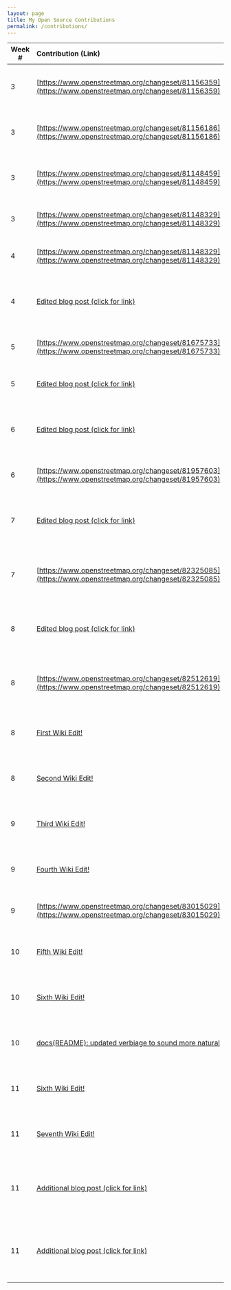 ```yaml
---
layout: page
title: My Open Source Contributions
permalink: /contributions/
---
```


<!--
The first column, Contribution, must be a hyperlink to the actual contribution,
such as the Wikipedia edit or pull request, etc., with a suitable name.
Type of the contribution should be "Wikipedia edit", "OpenStreet Map feature",
"Project Documentation", "Project Code", "Blog Edit", etc.

The Description should include a brief summary of what you did.

Replace the first row below with your contribution and add new ones below it
following the same syntax.

-->

| Week #       | Contribution (Link)  | Type  | Description |
|---|:---|:---|:---|
|  3   | [https://www.openstreetmap.org/changeset/81156359](https://www.openstreetmap.org/changeset/81156359)    | OpenStreet Map feature   |   I added a supermarket to the open source webpage Openstreet maps.    |
|  3  | [https://www.openstreetmap.org/changeset/81156186](https://www.openstreetmap.org/changeset/81156186)    | OpenStreet Map feature   |   I added a restaurant to the open source webpage Openstreet maps.    |
|  3  | [https://www.openstreetmap.org/changeset/81148459](https://www.openstreetmap.org/changeset/81148459)    | OpenStreet Map feature   |   I added a fast-food restaurant to the open source webpage Openstreet maps.    |
|  3  | [https://www.openstreetmap.org/changeset/81148329](https://www.openstreetmap.org/changeset/81148329)    | OpenStreet Map feature   |   I added a house to the open source webpage Openstreet maps.    |
|  4  | [https://www.openstreetmap.org/changeset/81148329](https://www.openstreetmap.org/changeset/81148329)    | OpenStreet Map feature   |   I added a house to the open source webpage Openstreet maps.    |
|  4  | [Edited blog post (click for link)](https://github.com/hunter-college-ossd-spr-2020/chislee0708-weekly/blob/gh-pages/_posts/2020-02-16-week03.md) | Edited chislee0708 Blog! | I edited chislee0708's blog for grammatical mistakes and nuances! |  
|  5  | [https://www.openstreetmap.org/changeset/81675733](https://www.openstreetmap.org/changeset/81675733)    | OpenStreet Map feature   |   I added a post office to the open source webpage Openstreet maps.    |
|  5  | [Edited blog post (click for link)](https://github.com/hunter-college-ossd-spr-2020/Ks5810-weekly/blob/gh-pages/_posts/2020-03-01-week05.md)    | Edited Ks5810's blog | I edited Ks5810's blog for grammatical mistakes! |
|  6  | [Edited blog post (click for link)](https://github.com/hunter-college-ossd-spr-2020/MichelleLucero-weekly/blob/gh-pages/_posts/2020-03-01-week05.md) | Edited MichelleLuceros's blog | I edited MichelleLuceros's blog for grammatical mistakes and nuances! |
|  6 |[https://www.openstreetmap.org/changeset/81957603](https://www.openstreetmap.org/changeset/81957603)    | OpenStreet Map feature  |   I added a nail parlor to the open source webpage Openstreet maps.    |
|  7 |[Edited blog post (click for link)](https://github.com/hunter-college-ossd-spr-2020/ElijahCano33-weekly/blob/gh-pages/_posts/2020-03-01-week05.md)| Edited ElijahCano33's blog | I edited ElijahCano33's blog for grammatical mistakes and nuances!|
|  7 |[https://www.openstreetmap.org/changeset/82325085](https://www.openstreetmap.org/changeset/82325085)    | OpenStreet Map feature   |  I added a cafe/restaurant, I typically go to, to the open source webpage Openstreet maps.  |
|  8 |[Edited blog post (click for link)](https://github.com/hunter-college-ossd-spr-2020/Megamega53-weekly/blob/gh-pages/_posts/2020-03-08-week06.md)    | Edited Megamega53 | I edited Megamega53's blog for grammatical mistakes and nuances!  |
|  8 |[https://www.openstreetmap.org/changeset/82512619](https://www.openstreetmap.org/changeset/82512619)    | OpenStreet Map feature  |  I added a variety store that I typically go to, to the open source webpage Openstreet maps.  |
|  8 |[First Wiki Edit!](https://en.wikipedia.org/w/index.php?title=Alan_Turing&oldid=947592937) | Wiki Edit| I edited Alan Turing's wiki for grammatical mistakes and nuances. |
|  8 |[Second Wiki Edit!](https://en.wikipedia.org/w/index.php?title=Bard_High_School_Early_College&oldid=947593097) |Wiki Edit| I edited Bard High School Early College's wiki for grammatical mistakes. |
|  9 |[Third Wiki Edit!](https://en.wikipedia.org/w/index.php?title=Big_O_notation&oldid=948825518) | Wiki Edit| I edited Big O notation's wiki for grammatical mistakes and nuances. |
|  9 |[Fourth Wiki Edit!](https://en.wikipedia.org/w/index.php?title=Abstract_data_type&oldid=948827345) |Wiki Edit| I edited Abstract Data Types's wiki for grammatical mistakes and nuances. |
|  9 |[https://www.openstreetmap.org/changeset/83015029](https://www.openstreetmap.org/changeset/83015029) |Open Street Maps| I added a starbucks coffee shop near Hunter College! |
| 10 |[Fifth Wiki Edit!](https://en.wikipedia.org/w/index.php?title=Stack_(abstract_data_type)&oldid=952025793) |Wiki Edit!| I edited Stack's wiki for grammatical mistakes and nuances. |
| 10 |[Sixth Wiki Edit!](https://en.wikipedia.org/w/index.php?title=Queue_(abstract_data_type)&oldid=952026304) |Wiki Edit!| I edited Queue's Wiki for grammatical mistakes and nuances!!|
| 10 |[docs(README): updated verbiage to sound more natural](https://github.com/freeCodeCamp/freeCodeCamp/pull/38561)|freeCodeCamp's Contribution!| I updated verbiage to sound more natural in freeCodeCamp's README.md|
| 11 |[Sixth Wiki Edit!](https://en.wikipedia.org/w/index.php?title=HeLa&oldid=953193135) | Wiki Edit!! | I edited HeLa's wiki for grammaticatical mistakes and nuances. |
| 11 |[Seventh Wiki Edit!](https://en.wikipedia.org/w/index.php?title=Depth-first_search&oldid=953198849)| Wiki Edit!!| I edited Depth-first search's wiki for grammatical mistakes and nuances.|
| 11 |[Additional blog post (click for link)](https://github.com/hunter-college-ossd-spr-2020/ElijahCano33-weekly/pull/10/commits)|Edited ElijahCano33's blog!  | I edited ElijahCano33's blog for grammatical mistakes, nuances and clarification! |
| 11 |[Additional blog post (click for link)](https://github.com/hunter-college-ossd-spr-2020/matter13311-weekly/pull/3/files)| Edited matter13311's blog!| I edited matter13311's blog for grammatical mistakes, nuances and clarification!  |











